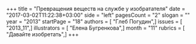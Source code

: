 +++
title = "Превращения веществ на службе у изобратателя"
date = "2017-03-02T11:22:38+03:00"
side = "left"
pagesCount = "2"
slogan = ""
year = "2013"
startPage = "18"
authors = [ "Глеб Погудин",]
issues = [ "2013_11",]
illustrators = [ "Елена Бугренкова",]
month = "11"
rubrics = [ "Давайте изобретать",]
+++
